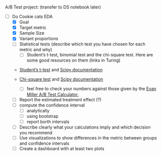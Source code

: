 A/B Test project: (transfer to DS notebook later)

- [ ] Do Cookie cats EDA
    - [x] Goal
    - [x] Target metric
    - [x] Sample Size
    - [x] Variant proportions
    - [ ] Statistical tests (describe which test you have chosen for each metric and why)
        - [ ] Student’s t-test, binomial test and the chi-square test. Here are some good resources on them (links in
          Turing)

    * [Student’s t-test](https://www.youtube.com/watch?v=pTmLQvMM-1M)
      and [Scipy documentation](https://docs.scipy.org/doc/scipy/reference/generated/scipy.stats.ttest_ind.html)
    * [Chi-square test](https://www.youtube.com/watch?v=jABsbNBPXIk)
      and [Scipy documentation](https://docs.scipy.org/doc/scipy/reference/generated/scipy.stats.chisquare.html)

        - [ ] feel free to check your numbers against those given by
          the [Evan Miller A/B Test Calculator.](https://www.evanmiller.org/ab-testing/)

    - [ ] Report the estimated treatment effect (?)
    - [ ] compute the confidence interval
        - [ ] analytically
        - [ ] using bootstrap
        - [ ] report borth intervals
    - [ ] Describe clearly what your calculations imply and which decision you recommend
    - [ ] Use visualizations to show differences in the metric between groups and confidence intervals
    - [ ] Create a dashboard with at least two plots